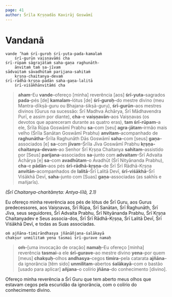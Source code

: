 ```yaml
---
page: 41
author: Śrīla Kṛṣṇadās Kavirāj Goswāmī
---
```


# Vandanā

    vande ’haṁ śrī-guroḥ śrī-yuta-pada-kamalaṁ
        śrī-gurūn vaiṣṇavāṁś cha
    śrī-rūpaṁ sāgrajātaṁ saha-gaṇa raghunāth-
        ānvitaṁ taṁ sa-jīvam
    sādvaitaṁ sāvadhūtaṁ parijana-sahitaṁ
        kṛṣṇa-chaitanya-devaṁ
    śrī-rādhā-kṛṣṇa-pādān saha-gaṇa-lalitā
        śrī-viśākhānvitāṁś cha

> **aham**–Eu **vande**–ofereço [minha] reverência [aos] **śrī-yuta**–sagrados **pada**–pés [de] **kamalam**–lótus [de] **śrī-guroḥ**–do mestre divino (meu Mantra-dīkṣā-guru ou Bhajana-śikṣā-guru), **śrī-gurūn**–aos mestres divinos (Gurus na sucessão: Śrī Madhva Āchārya, Śrī Mādhavendra Purī, e assim por diante), **cha**–e **vaiṣṇavān**–aos Vaiṣṇavas (os devotos que apareceram durante as quatro eras), **tam śrī-rūpam**–a ele, Śrīla Rūpa Goswāmī Prabhu **sa**–com [seu] **agra-jātam**–irmão mais velho (Śrīla Sanātan Goswāmī Prabhu) **anvitam**–acompanhado de **raghunātha**–Śrīla Raghunāth Dās Goswāmī **saha**–com [seus] **gaṇa**–associados [e] **sa**–com **jīvam**–Śrīla Jīva Goswāmī Prabhu **kṛṣṇa-chaitanya-devam**–ao Senhor Śrī Kṛṣṇa Chaitanya **sahitam**–assistido por [Seus] **parijana**–associados **sa**–junto com **advaitam**–Śrī Advaita Āchārya [e] **sa**–com **avadhūtam**–o Avadhūt (Śrī Nityānanda Prabhu), **cha**–e **pādān**–aos pés **śrī-rādhā-kṛṣṇa**–de Śrī Śrī Rādhā-Kṛṣṇa **anvitān**–acompanhados de **lalitā**–Śrī Lalitā Devī, **śrī-viśākhā**–Śrī Viśākhā Devī, **saha**–junto com [Suas] **gaṇa**–associadas (as sakhīs e mañjarīs).

*(Śrī Chaitanya-charitāmṛta: Antya-līlā, 2.1)*

Eu ofereço minha reverência aos pés de lótus de Śrī Guru, aos Gurus predecessores, aos Vaiṣṇavas, Śrī Rūpa, Śrī Sanātan, Śrī Raghunāth, Śrī Jīva, seus seguidores, Śrī Advaita Prabhu, Śrī Nityānanda Prabhu, Śrī Kṛṣṇa Chaitanyadev e Seus associa-dos, Śrī Śrī Rādhā-Kṛṣṇa, Śrī Lalitā Devī, Śrī Viśākhā Devī, e todas as Suas associadas.

    oṁ ajñāna-timirāndhasya jñānāñjana-śalākayā
    chakṣur unmilitaṁ yena tasmai śrī-gurave namaḥ

> **oṁ**–[uma invocação de oração] **namaḥ**–Eu ofereço [minha] reverência **tasmai**–a ele **śrī-gurave**–ao mestre divino **yena**–por quem [meus] **chakṣuḥ**–olhos **andhasya**–cegos **timira**–pela catarata **ajñāna**–da ignorância [têm sido] **unmilitam**–abertos **śalākayā**–com o bastão [usado para aplicar] **añjana**–o colírio **jñāna**–do conhecimento [divino].

Ofereço minha reverência a Śrī Guru que tem aberto meus olhos que estavam cegos pela escuridão da ignorância, com o colírio do conhecimento divino.

